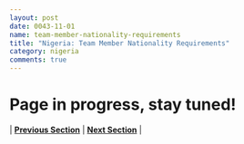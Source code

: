 ```yaml
---
layout: post
date: 0043-11-01
name: team-member-nationality-requirements
title: "Nigeria: Team Member Nationality Requirements"
category: nigeria
comments: true
---
```


# Page in progress, stay tuned!




| **[Previous Section]( https://neo-project.github.io/global-blockchain-compliance-hub//nigeria/nigeria-registry-requirements.html)** | **[Next Section]( https://neo-project.github.io/global-blockchain-compliance-hub//nigeria/nigeria-tax-and-auditing-requirements.html)** |

